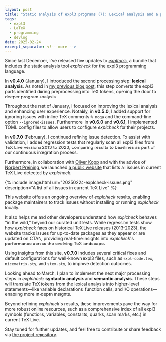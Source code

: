 ```yaml
---
layout: post
title: "Static analysis of expl3 programs (7): Lexical analysis and a public website listing issues in current TeX Live"
tags:
  - expl3
  - LaTeX
  - programming
  - devlog
date: 2025-02-24
excerpt_separator: <!-- more -->
---
```


Since last December, I've released five updates to [_expltools_][2], a bundle that includes the static analysis tool _explcheck_ for the expl3 programming language.

In **v0.4.0** (January), I introduced the second processing step: **lexical analysis**. As noted in [my previous blog post][1], this step converts the expl3 parts identified during preprocessing into TeX tokens, opening the door to deeper program analysis.

Throughout the rest of January, I focused on improving the lexical analysis and enhancing user experience. Notably, in **v0.5.0**, I added support for ignoring issues with inline TeX comments `% noqa` and the command-line option `--ignored-issues`. Furthermore, in **v0.6.0** and **v0.6.1**, I implemented TOML config files to allow users to configure _explcheck_ for their projects.

In **v0.7.0** (February), I continued refining issue detection. To assist with validation, I added regression tests that regularly scan all expl3 files from TeX Live versions 2013 to 2023, comparing results to baselines as part of our continuous integration process.

Furthermore, in collaboration with [Oliver Kopp][2] and with the advice of [Norbert Preining][5], we launched [a public website][3] that lists all issues in current TeX Live detected by _explcheck_.

<!-- more -->

  {% include image.html url="20250224-explcheck-issues.png"
     description="A list of all issues in current TeX Live" %}

This website offers an ongoing overview of _explcheck_ results, enabling package maintainers to track issues without installing or running _explcheck_ locally.

It also helps me and other developers understand how _explcheck_ behaves “in the wild,” beyond our curated unit tests. While regression tests show how _explcheck_ fares on historical TeX Live releases (2013–2023), the website tracks issues for up-to-date packages as they appear or are updated on CTAN, providing real-time insights into _explcheck_'s performance across the evolving TeX landscape.

Using insights from this site, **v0.7.0** includes several critical fixes and default configurations for well-known expl3 files, such as `expl-code.tex`, `nicematrix.sty`, and `stex.sty`, to improve detection outcomes.

Looking ahead to March, I plan to implement the next major processing steps in _explcheck_: **syntactic analysis** and **semantic analysis**. These steps will translate TeX tokens from the lexical analysis into higher-level statements—like variable declarations, function calls, and I/O operations—enabling more in-depth insights.

Beyond refining _explcheck_'s results, these improvements pave the way for more robust online resources, such as a comprehensive index of all expl3 symbols (functions, variables, constants, quarks, scan marks, etc.) in current TeX Live.

Stay tuned for further updates, and feel free to contribute or share feedback via [the project repository][4].

 [1]: /Expl3-Linter-6
 [2]: https://github.com/koppor
 [3]: https://koppor.github.io/explcheck-issues/
 [4]: https://github.com/Witiko/expltools/
 [5]: https://github.com/norbusan
